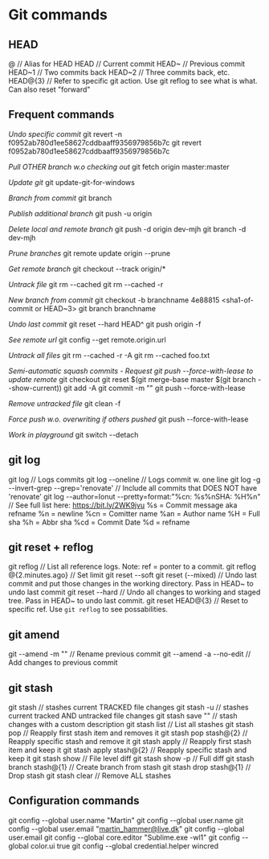 # Git commands

## HEAD
@ // Alias for HEAD
HEAD // Current commit
HEAD~ // Previous commit
HEAD~1 // Two commits back
HEAD~2 // Three commits back, etc.
HEAD@{3} // Refer to specific git action. Use git reflog to see what is what. Can also reset "forward"

## Frequent commands
*Undo specific commit*
git revert -n f0952ab780d1ee58627cddbaaff9356979856b7c
git revert f0952ab780d1ee58627cddbaaff9356979856b7c

*Pull OTHER branch w.o checking out*
git fetch origin master:master

*Update git*
git update-git-for-windows

*Branch from commit*
git branch <branchname> <sha1-of-commit>

*Publish additional branch*
git push -u origin <branch-name>

*Delete local and remote branch*
git push -d origin dev-mjh
git branch -d dev-mjh

*Prune branches*
git remote update origin --prune

*Get remote branch*
git checkout --track origin/*

*Untrack file*
git rm --cached <file>
git rm --cached <folder> -r

*New branch from commit*
git checkout -b branchname 4e88815 <sha1-of-commit or HEAD~3>
git branch branchname <sha1-of-commit>

*Undo last commit*
git reset --hard HEAD^
git push origin -f

*See remote url*
git config --get remote.origin.url

*Untrack all files*
git rm --cached -r -A
git rm --cached foo.txt

*Semi-automatic squash commits - Request git push --force-with-lease to update remote*
git checkout <feature-branch>
git reset $(git merge-base master $(git branch --show-current))
git add -A
git commit -m ""
git push --force-with-lease

*Remove untracked file*
git clean -f

*Force push w.o. overwriting if others pushed*
git push --force-with-lease

*Work in playground*
git switch --detach

## git log
git log // Logs commits
git log --oneline // Logs commit w. one line
git log -g --invert-grep --grep='renovate' // Include all commits that DOES NOT have 'renovate'
git log --author=Ionut --pretty=format:"%cn: %s%nSHA: %H%n"  // See full list here: 
    https://bit.ly/2WK9jvu
    %s = Commit message aka refname
    %n = newline
    %cn = Comitter name
    %an = Author name
    %H = Full sha
    %h = Abbr sha
    %cd = Commit Date
    %d = refname

## git reset + reflog
git reflog // List all reference logs. Note: ref = ponter to a commit.
git reflog @{2.minutes.ago} // Set limit
git reset --soft
git reset (--mixed) // Undo last commit and put those changes in the working directory. Pass in HEAD~ to undo last commit
git reset --hard // Undo all changes to working and staged tree. Pass in HEAD~ to undo last commit.
git reset HEAD@{3} // Reset to specific ref. Use `git reflog` to see possabilities. 

## git amend
git --amend -m "" // Rename previous commit
git --amend -a --no-edit // Add changes to previous commit

## git stash
git stash // stashes current TRACKED file changes
git stash -u // stashes current tracked AND untracked file changes
git stash save "" // stash changes with a custom description
git stash list // List all stashes
git stash pop // Reapply first stash item and removes it
git stash pop stash@{2} // Reapply specific stash and remove it
git stash apply // Reapply first stash item and keep it
git stash apply stash@{2} // Reapply specific stash and keep it
git stash show // File level diff
git stash show -p // Full diff
git stash branch <name> stash@{1} // Create branch from stash
git stash drop stash@{1} // Drop stash
git stash clear // Remove ALL stashes

## Configuration commands
git config --global user.name "Martin"
git config --global user.name
git config --global user.email "martin_hammer@live.dk"
git config --global user.email
git config --global core.editor "Sublime.exe -wl1"
git config --global color.ui true
git config --global credential.helper wincred